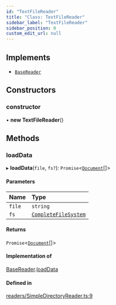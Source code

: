 ```yaml
---
id: "TextFileReader"
title: "Class: TextFileReader"
sidebar_label: "TextFileReader"
sidebar_position: 0
custom_edit_url: null
---
```


## Implements

- [`BaseReader`](../interfaces/BaseReader.md)

## Constructors

### constructor

• **new TextFileReader**()

## Methods

### loadData

▸ **loadData**(`file`, `fs?`): `Promise`<[`Document`](Document.md)[]\>

#### Parameters

| Name | Type |
| :------ | :------ |
| `file` | `string` |
| `fs` | [`CompleteFileSystem`](../modules.md#completefilesystem) |

#### Returns

`Promise`<[`Document`](Document.md)[]\>

#### Implementation of

[BaseReader](../interfaces/BaseReader.md).[loadData](../interfaces/BaseReader.md#loaddata)

#### Defined in

[readers/SimpleDirectoryReader.ts:9](https://github.com/run-llama/llamascript/blob/df4b1ad/packages/core/src/readers/SimpleDirectoryReader.ts#L9)
